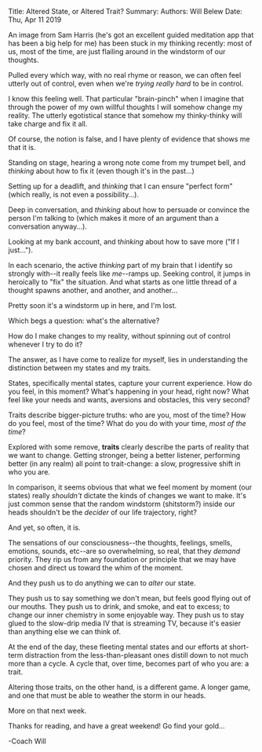 Title:   Altered State, or Altered Trait?
Summary: 
Authors: Will Belew
Date:    Thu, Apr 11 2019
        

An image from Sam Harris (he's got an excellent guided meditation app that has been a big help for me) has been stuck in my thinking recently: most of us, most of the time, are just flailing around in the windstorm of our thoughts. 

Pulled every which way, with no real rhyme or reason, we can often feel utterly out of control, even when we're *trying really hard* to be in control. 

I know this feeling well. That particular "brain-pinch" when I imagine that through the power of my own willful thoughts I will somehow change my reality. The utterly egotistical stance that somehow my thinky-thinky will take charge and fix it all.

Of course, the notion is false, and I have plenty of evidence that shows me that it is. 

Standing on stage, hearing a wrong note come from my trumpet bell, and *thinking* about how to fix it (even though it's in the past…)

Setting up for a deadlift, and *thinking* that I can ensure "perfect form" (which really, is not even a possibility…). 

Deep in conversation, and *thinking* about how to persuade or convince the person I'm talking to (which makes it more of an argument than a conversation anyway…).

Looking at my bank account, and t*hinking* about how to save more ("If I just…"). 

In each scenario, the active *thinking* part of my brain that I identify so strongly with--it really feels like *me*--ramps up. Seeking control, it jumps in heroically to "fix" the situation. And what starts as one little thread of a thought spawns another, and another, and another… 

Pretty soon it's a windstorm up in here, and I'm lost.

Which begs a question: what's the alternative? 

How do I make changes to my reality, without spinning out of control whenever I try to do it? 

The answer, as I have come to realize for myself, lies in understanding the distinction between my states and my traits. 

States, specifically mental states, capture your current experience. How do you feel, in this moment? What's happening in your head, right now? What feel like your needs and wants, aversions and obstacles, this very second?

Traits describe bigger-picture truths: who are you, most of the time? How do you feel, most of the time? What do you do with your time, *most of the time*? 

Explored with some remove, **traits** clearly describe the parts of reality that we want to change. Getting stronger, being a better listener, performing better (in any realm) all point to trait-change: a slow, progressive shift in who you are.

In comparison, it seems obvious that what we feel moment by moment (our states) really *shouldn't* dictate the kinds of changes we want to make. It's just common sense that the random windstorm (shitstorm?) inside our heads shouldn't be the *decider* of our life trajectory, right?

And yet, so often, it is. 

The sensations of our consciousness--the thoughts, feelings, smells, emotions, sounds, etc--are so overwhelming, so real, that they *demand* priority. They rip us from any foundation or principle that we may have chosen and direct us toward the whim of the moment. 

And they push us to do anything we can to *alter* our state. 

They push us to say something we don't mean, but feels good flying out of our mouths. They push us to drink, and smoke, and eat to excess; to change our inner chemistry in some enjoyable way. They push us to stay glued to the slow-drip media IV that is streaming TV, because it's easier than anything else we can think of. 

At the end of the day, these fleeting mental states and our efforts at short-term distraction from the less-than-pleasant ones distill down to not much more than a cycle. A cycle that, over time, becomes part of who you are: a trait. 

Altering those traits, on the other hand, is a different game. A longer game, and one that must be able to weather the storm in our heads. 

More on that next week. 

Thanks for reading, and have a great weekend! Go find your gold…

-Coach Will 

